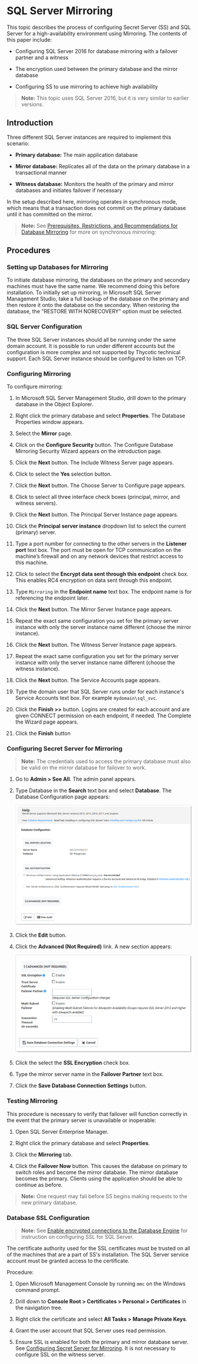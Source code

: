 [title]: # (SQL Server Mirroring)
[tags]: # (SQL Server, mirroring, database, DR, HA, Disaster Recovery)
[priority]: # (1000)

# SQL Server Mirroring

This topic describes the process of configuring Secret Server (SS) and SQL Server for a high-availability environment using Mirroring. The contents of this paper include:

- Configuring SQL Server 2016 for database mirroring with a failover partner and a witness

- The encryption used between the primary database and the mirror database

- Configuring SS to use mirroring to achieve high availability

> **Note:** This topic uses SQL Server 2016, but it is very similar to earlier versions.

## Introduction

Three different SQL Server instances are required to implement this scenario:

- **Primary database:** The main application database

- **Mirror database:**  Replicates all of the data on the primary database in a transactional manner

- **Witness database:** Monitors the health of the primary and mirror databases and initiates failover if necessary

In the setup described here, mirroring operates in synchronous mode, which means that a transaction does not commit on the primary database until it has committed on the mirror.

> **Note:** See [Prerequisites, Restrictions, and Recommendations for Database Mirroring](https://docs.microsoft.com/en-us/sql/database-engine/database-mirroring/prerequisites-restrictions-and-recommendations-for-database-mirroring?view=sql-server-ver15) for more on synchronous mirroring:

## Procedures

### Setting up Databases for Mirroring

To initiate database mirroring, the databases on the primary and secondary machines must have the same name. We recommend doing this before installation. To initially set up mirroring, in Microsoft SQL Server Management Studio, take a full backup of the database on the primary and then restore it onto the database on the secondary. When restoring the database, the "RESTORE WITH NORECOVERY" option must be selected.

### SQL Server Configuration

The three SQL Server instances should all be running under the same domain account. It is possible to run under different accounts but the configuration is more complex and not supported by Thycotic technical support. Each SQL Server instance should be configured to listen on TCP.

### Configuring Mirroring

To configure mirroring:

1. In Microsoft SQL Server Management Studio, drill down to the primary database in the Object Explorer.

1. Right click the primary database and select **Properties**. The Database Properties window appears.

1. Select the **Mirror** page.

1. Click on the **Configure Security** button. The Configure Database Mirroring Security Wizard appears on the introduction page.

1. Click the **Next** button. The Include Witness Server page appears.

1. Click to select the **Yes** selection button.

1. Click the **Next** button. The Choose Server to Configure page appears.

1. Click to select all three interface check boxes (principal, mirror, and witness servers).

1. Click the **Next** button. The Principal Server Instance page appears.

1. Click the **Principal server instance** dropdown list to select the current (primary) server.

1. Type a port number for connecting to the other servers in the **Listener port** text box. The port must be open for TCP communication on the machine’s firewall and on any network devices that restrict access to this machine.

1. Click to select the **Encrypt data sent through this endpoint** check box. This enables RC4 encryption on data sent through this endpoint.

1. Type `Mirroring` in the **Endpoint name** text box. The endpoint name is for referencing the endpoint later.

1. Click the **Next** button. The Mirror Server Instance page appears.

1. Repeat the exact same configuration you set for the primary server instance with only the server instance name different (choose the mirror instance).

1. Click the **Next** button. The Witness Server Instance page appears.

1. Repeat the exact same configuration you set for the primary server instance with only the server instance name different (choose the witness instance).

1. Click the **Next** button. The Service Accounts page appears.

1. Type the domain user that SQL Server runs under for each instance's Service Accounts text box. For example `mydomain\sql_svc`.

1. Click the **Finish \>\>** button. Logins are created for each account and are given CONNECT permission on each endpoint, if needed. The Complete the Wizard page appears.

1. Click the **Finish** button

### Configuring Secret Server for Mirroring

> **Note:** The credentials used to access the primary database must also be valid on the mirror database for failover to work.

1. Go to **Admin > See All**. The admin panel appears.

1. Type Database in the **Search** text box and select **Database**. The Database Configuration page appears:

    ![image-20200616151810093](images/image-20200616151810093.png)

1. Click the **Edit** button.

1. Click the **Advanced (Not Required)** link. A new section appears:

   ![image-20200616152210555](images/image-20200616152210555.png)

1. Click the select the **SSL Encryption** check box.

1. Type the mirror server name in the **Failover Partner** text box.

1. Click the **Save Database Connection Settings** button.

### Testing Mirroring

This procedure is necessary to verify that failover will function correctly in the event that the primary server is unavailable or inoperable:

1. Open SQL Server Enterprise Manager.

1. Right click the primary database and select **Properties**.

1. Click the **Mirroring** tab.

1. Click the **Failover Now** button. This causes the database on primary to switch roles and become the mirror database. The mirror database becomes the primary. Clients using the application should be able to continue as before.

> **Note:** One request may fail before SS begins making requests to the new primary database.

### Database SSL Configuration

> **Note:** See [Enable encrypted connections to the Database Engine](https://docs.microsoft.com/en-us/sql/database-engine/configure-windows/enable-encrypted-connections-to-the-database-engine?view=sql-server-ver15) for instruction on configuring SSL for SQL Server.

The certificate authority used for the SSL certificates must be trusted on all of the machines that are a part of SS's installation. The SQL Server service account must be granted access to the certificate.

Procedure:

1. Open Microsoft Management Console by running `mmc` on the Windows command prompt.

1. Drill down to **Console Root \> Certificates \> Personal \> Certificates** in the navigation tree.

1. Right click the certificate and select **All Tasks \> Manage Private Keys**.

1. Grant the user account that SQL Server uses read permission.

1. Ensure SSL is enabled for both the primary and mirror database server. See [Configuring Secret Server for Mirroring](#configuring-secret-server-for-mirroring). It is not necessary to configure SSL on the witness server.
